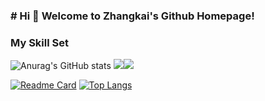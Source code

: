 ### # Hi 🎉 Welcome to Zhangkai's Github Homepage!

<!--
**zhang-kai-123/zhang-kai-123** is a ✨ _special_ ✨ repository because its `README.md` (this file) appears on your GitHub profile.

Here are some ideas to get you started:

- 🔭 I’m currently working on Tiangong university
- 🌱 I’m currently learning Image processing
- 💭 Reproduce all kinds of deep learning algorithms, mainly focusing on images
- 💬 Ask me about image fusion
- 📫 How to reach me: 486259119@qq.com
- 🫡 Read more about my CSDN: [here]([https://blog.csdn.net/qq_44231797?spm=1000.2115.3001.5343](https://blog.csdn.net/m0_47005029?spm=1018.2226.3001.5343))

-->



### My Skill Set
![Anurag's GitHub stats](https://github-readme-stats.vercel.app/api?username=anuraghazra&show_icons=true&theme=radical)
![](https://img.shields.io/badge/Java-ED8B00?style=for-the-badge&logo=openjdk&logoColor=white)![](https://img.shields.io/badge/Python-3776AB?style=for-the-badge&logo=python&logoColor=white)

[![Readme Card](https://github-readme-stats.vercel.app/api/pin/?username=anuraghazra&repo=github-readme-stats)](https://github.com/anuraghazra/github-readme-stats)
[![Top Langs](https://github-readme-stats.vercel.app/api/top-langs/?username=anuraghazra&layout=compact)](https://github.com/anuraghazra/github-readme-stats)
